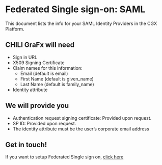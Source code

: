 # Federated Single sign-on: SAML

This document lists the info for your SAML Identity Providers in the CGX Platform.

## CHILI GraFx will need

- Sign in URL 
- X509 Signing Certificate 
- Claim names for this information: 
	- Email (default is email)
	- First Name (default is given_name)
	- Last Name (default is family_name)
- Identity attribute 

## We will provide you

- Authentication request signing certificate: Provided upon request. 
- SP ID: Provided upon request. 
- The identity attribute must be the user’s corporate email address 

## Get in touch!

If you want to setup Federated Single sign on, [click here](/CHILI-GraFx/guides/setup-fsso/)
